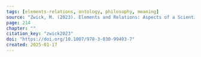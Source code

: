 ```yaml
---
tags: [elements-relations, ontology, philosophy, meaning]
source: "Zwick, M. (2023). Elements and Relations: Aspects of a Scientific Metaphysics (Vol. 35). Springer International Publishing."
page: 214
chapter: ""
citation_key: "zwick2023"
doi: "https://doi.org/10.1007/978-3-030-99403-7"
created: 2025-01-17
---
```


